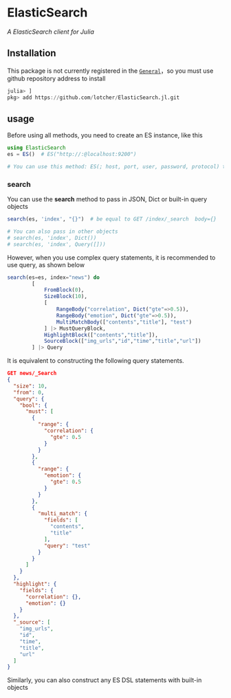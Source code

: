 # ElasticSearch
*A ElasticSearch client for Julia*

## Installation

This package is not currently registered in the [`General`](https://github.com/JuliaRegistries/General)，so you must use github repository address to install

```julia
julia> ]
pkg> add https://github.com/lotcher/ElasticSearch.jl.git
```

## usage

Before using all methods, you need to create an ES instance, like this

```julia
using ElasticSearch
es = ES()  # ES("http://:@localhost:9200")

# You can use this method: ES(; host, port, user, password, protocol) to construct the client you need, or directly pass in the complete URL like ES("https://elastic:elastic@localhost:9300")
```

### search

You can use the **search** method to pass in JSON, Dict or built-in query objects

```julia
search(es, 'index', "{}")  # be equal to GET /index/_search  body={}

# You can also pass in other objects
# search(es, 'index', Dict())
# search(es, 'index', Query([]))
```

However, when you use complex query statements, it is recommended to use query, as shown below

```Julia	
search(es=es, index="news") do
        [
            FromBlock(0),
            SizeBlock(10),
            [
                RangeBody("correlation", Dict("gte"=>0.5)),
                RangeBody("emotion", Dict("gte"=>0.5)),
                MultiMatchBody(["contents","title"], "test")
            ] |> MustQueryBlock,
            HighlightBlock(["contents","title"]),
            SourceBlock(["img_urls","id","time","title","url"])
        ] |> Query
```

It is equivalent to constructing the following query statements. 

```json
GET news/_Search
{
  "size": 10,
  "from": 0,
  "query": {
    "bool": {
      "must": [
        {
          "range": {
            "correlation": {
              "gte": 0.5
            }
          }
        },
        {
          "range": {
            "emotion": {
              "gte": 0.5
            }
          }
        },
        {
          "multi_match": {
            "fields": [
              "contents",
              "title"
            ],
            "query": "test"
          }
        }
      ]
    }
  },
  "highlight": {
    "fields": {
      "correlation": {},
      "emotion": {}
    }
  },
  "_source": [
    "img_urls",
    "id",
    "time",
    "title",
    "url"
  ]
}
```

Similarly, you can also construct any ES DSL statements with built-in objects

